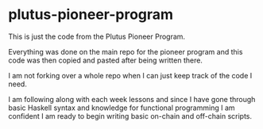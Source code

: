 # plutus-pioneer-program
This is just the code from the Plutus Pioneer Program. 

Everything was done on the main repo for the pioneer program and this code was then copied and pasted after being written there. 

I am not forking over a whole repo when I can just keep track of the code I need.

I am following along with each week lessons and since I have gone through basic Haskell syntax and knowledge for functional programming I am confident I am ready to begin writing basic on-chain and off-chain scripts.
